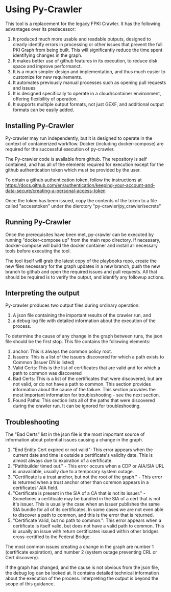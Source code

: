 # Using Py-Crawler

This tool is a replacement for the legacy FPKI Crawler. It has the following advantages over its predecessor:
1. It produced much more usable and readable outputs, designed to clearly identify errors in processing or other issues that prevent the full PKI Graph from being built. This will significantly reduce the time spent identifying changes in the graph.
1. It makes better use of github features in its execution, to reduce disk space and improve performanct.
1. It is a much simpler design and implementation, and thus much easier to customize for new requirements.
1. It automates previously manual processes such as opening pull requests and issues
1. It is designed specifically to operate in a cloud/container environment, offering flexibility of operation.
1. It supports multiple output formats, not just GEXF, and additional output formats can be easily added.

## Installing Py-Crawler
Py-crawler may run independently, but it is designed to operate in the context of containerized workflow. Docker (including docker-compose) are required for the successful execution of py-crawler.

The Py-crawler code is available from github. The repository is self contained, and has all of the elements required for execution except for the github authentication token which must be provided by the user.

To obtain a github authentication token, follow the instructions at https://docs.github.com/en/authentication/keeping-your-account-and-data-secure/creating-a-personal-access-token

Once the token has been issued, copy the contents of the token to a file called "accesstoken" under the dierctory "py-crawler/py_crawler/secrets"

## Running Py-Crawler
Once the prerequisites have been met, py-crawler can be executed by running "docker-compose up" from the main repo directory. If necessary, docker-compose will build the docker container and install all necessary tools before executing the tool.

The tool itself will grab the latest copy of the playbooks repo, create the new files necessary for the graph updates in a new branch, push the new branch to github and open the required issues and pull requests. All that should be required is to verify the output, and identify any followup actions.

## Interpreting the output
Py-crawler produces two output files during ordinary operation:
1. A json file containing the important results of the crawler run, and
2. a debug log file with detailed information about the execution of the process.

To determine the cause of any change in the graph between runs, the json file should be the first stop. This file contains the following elements:
1. anchor: This is always the common policy root. 
2. Issuers: This is a list of the issuers discovered for which a path exists to Common (Issuer DN is listed)
3. Valid Certs: This is the list of certificates that are valid and for which a path to common was discovered
4. Bad Certs: This is a list of the certificates that were discovered, but are not valid, or do not have a path to common. This section provides information about the cause of the failure. This section provides the most important information for troubleshooting - see the next section.
5. Found Paths: This section lists all of the paths that were discovered during the crawler run. It can be ignored for troubleshooting.

## Troubleshooting
The "Bad Certs" list in the json file is the most important source of information about potential issues causing a change in the graph.
1. "End Entity Cert expired or not valid": This error appears when the current date and time is outside a certificate's validity date. This is almost always due to expiration of a certificate.
2. "Pathbuilder timed out." - This error occurs when a CDP or AIA/SIA URL is unavailable, usually due to a temporary system outage.
3. "Certificate is a trust anchor, but not the root of the graph." - This error is returned when a trust anchor other than common appears in a certificates' AIA field.
4. "Certificate is present in the SIA of a CA that is not its issuer." - Sometimes a certificate may be bundled in the SIA of a cert that is not it's issuer. This is usually the case when an issuer publishes the same SIA bundle for all of its certificates. In some cases we are not even able to discover a path to common, and this is the error that is returned.
5. "Certificate Valid, but no path to common.": This error appears when a certificate is itself valid, but does not have a valid path to common. This is usually an issue with return certificates issued within other bridges cross-certified to the Federal Bridge.

The most common issues creating a change in the graph are number 1 (certificate expiration), and number 2 (system outage preventing CRL or Cert discovery). 

If the graph has changed, and the cause is not obvious from the json file, the debug log can be looked at. It contains detailed technical information about the execution of the process. Interpreting the output is beyond the scope of this guidance.